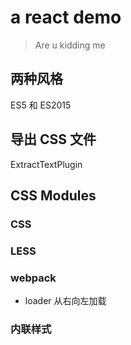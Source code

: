 # a react demo

> Are u kidding me

## 两种风格

ES5 和 ES2015

## 导出 CSS 文件

ExtractTextPlugin

## CSS Modules

### CSS

### LESS

### webpack

* loader 从右向左加载

### 内联样式
